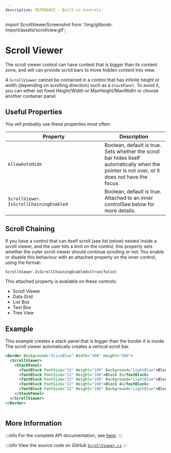 ```yaml
---
description: REFERENCE - Built-in Controls
---
```


import ScrollViewerScreenshot from '/img/gitbook-import/assets/scrollview.gif';

# Scroll Viewer

The scroll viewer control can have content that is bigger than its content zone, and will can provide scroll bars to move hidden content into view.

A `ScrollViewer` cannot be contained in a control that has infinite height or width (depending on scrolling direction) such as a `StackPanel`. To avoid it, you can either set fixed Height/Width or MaxHeight/MaxWidth or choose another container panel.

## Useful Properties

You will probably use these properties most often:

<table><thead><tr><th width="288">Property</th><th>Description</th></tr></thead><tbody><tr><td><code>AllowAutoHide</code></td><td>Boolean, default is true. Sets whether the scroll bar hides itself automatically when the pointer is not over, or it does not have the focus. </td></tr><tr><td><code>ScrollViewer</code>. <code>IsScrollChainingEnabled</code></td><td>Boolean, default is true. Attached to an inner controlSee below for more details. </td></tr></tbody></table>

## Scroll Chaining

If you have a control that can itself scroll (see list below) nested inside a scroll viewer, and the user hits a limit on the control, this property sets whether the outer scroll viewer should continue scrolling or not. You enable or disable this behaviour with an attached property on the inner control, using the format:

`ScrollViewer.IsScrollChainingEnabled=[true|false]`

This attached property is available on these controls:

* Scroll Viewer
* Data Grid
* List Box
* Text Box
* Tree View

## Example

This example creates a stack panel that is bigger than the border it is inside. The scroll viewer automatically creates a vertical scroll bar.&#x20;

```xml
<Border Background="AliceBlue" Width="300" Height="300">
  <ScrollViewer>
    <StackPanel>
      <TextBlock FontSize="22" Height="100" Background="LightBlue">Block 1</TextBlock>
      <TextBlock FontSize="22" Height="100">Block 2</TextBlock>
      <TextBlock FontSize="22" Height="100" Background="LightBlue">Block 3</TextBlock>
      <TextBlock FontSize="22" Height="100">Block 4</TextBlock>
      <TextBlock FontSize="22" Height="100" Background="LightBlue">Block 5</TextBlock>
    </StackPanel>
  </ScrollViewer>
</Border>
```

<img src={ScrollViewerScreenshot} alt="" />

## More Information

:::info
For the complete API documentation, see [here](http://reference.avaloniaui.net/api/Avalonia.Controls/ScrollViewer/).
:::

:::info
View the source code on _GitHub_ [`ScrollViewer.cs`](https://github.com/AvaloniaUI/Avalonia/blob/master/src/Avalonia.Controls/ScrollViewer.cs)
:::

